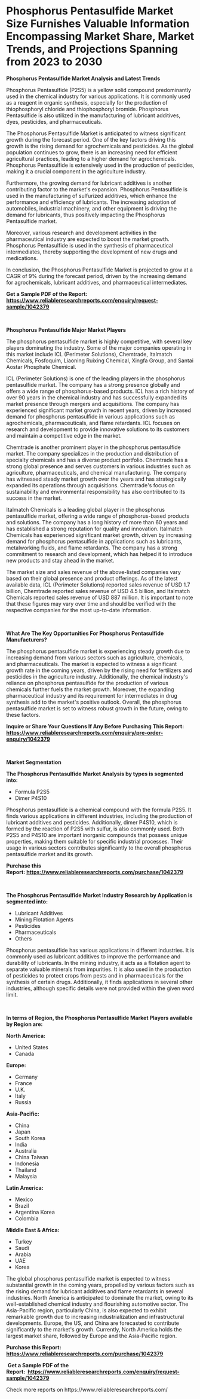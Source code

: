 <p><h1>Phosphorus Pentasulfide Market Size Furnishes Valuable Information Encompassing Market Share, Market Trends, and Projections Spanning from 2023 to 2030</h1></p><p><strong>Phosphorus Pentasulfide Market Analysis and Latest Trends</strong></p>
<p><p>Phosphorus Pentasulfide (P2S5) is a yellow solid compound predominantly used in the chemical industry for various applications. It is commonly used as a reagent in organic synthesis, especially for the production of thiophosphoryl chloride and thiophosphoryl bromide. Phosphorus Pentasulfide is also utilized in the manufacturing of lubricant additives, dyes, pesticides, and pharmaceuticals.</p><p>The Phosphorus Pentasulfide Market is anticipated to witness significant growth during the forecast period. One of the key factors driving this growth is the rising demand for agrochemicals and pesticides. As the global population continues to grow, there is an increasing need for efficient agricultural practices, leading to a higher demand for agrochemicals. Phosphorus Pentasulfide is extensively used in the production of pesticides, making it a crucial component in the agriculture industry.</p><p>Furthermore, the growing demand for lubricant additives is another contributing factor to the market's expansion. Phosphorus Pentasulfide is used in the manufacturing of sulfurized additives, which enhance the performance and efficiency of lubricants. The increasing adoption of automobiles, industrial machinery, and other equipment is driving the demand for lubricants, thus positively impacting the Phosphorus Pentasulfide market.</p><p>Moreover, various research and development activities in the pharmaceutical industry are expected to boost the market growth. Phosphorus Pentasulfide is used in the synthesis of pharmaceutical intermediates, thereby supporting the development of new drugs and medications.</p><p>In conclusion, the Phosphorus Pentasulfide Market is projected to grow at a CAGR of 9% during the forecast period, driven by the increasing demand for agrochemicals, lubricant additives, and pharmaceutical intermediates.</p></p>
<p><strong>Get a Sample PDF of the Report:&nbsp; <a href="https://www.reliableresearchreports.com/enquiry/request-sample/1042379">https://www.reliableresearchreports.com/enquiry/request-sample/1042379</a></strong></p>
<p>&nbsp;</p>
<p><strong>Phosphorus Pentasulfide Major Market Players</strong></p>
<p><p>The phosphorus pentasulfide market is highly competitive, with several key players dominating the industry. Some of the major companies operating in this market include ICL (Perimeter Solutions), Chemtrade, Italmatch Chemicals, Fosfoquim, Liaoning Ruixing Chemical, Xingfa Group, and Santai Aostar Phosphate Chemical.</p><p>ICL (Perimeter Solutions) is one of the leading players in the phosphorus pentasulfide market. The company has a strong presence globally and offers a wide range of phosphorus-based products. ICL has a rich history of over 90 years in the chemical industry and has successfully expanded its market presence through mergers and acquisitions. The company has experienced significant market growth in recent years, driven by increased demand for phosphorus pentasulfide in various applications such as agrochemicals, pharmaceuticals, and flame retardants. ICL focuses on research and development to provide innovative solutions to its customers and maintain a competitive edge in the market.</p><p>Chemtrade is another prominent player in the phosphorus pentasulfide market. The company specializes in the production and distribution of specialty chemicals and has a diverse product portfolio. Chemtrade has a strong global presence and serves customers in various industries such as agriculture, pharmaceuticals, and chemical manufacturing. The company has witnessed steady market growth over the years and has strategically expanded its operations through acquisitions. Chemtrade's focus on sustainability and environmental responsibility has also contributed to its success in the market.</p><p>Italmatch Chemicals is a leading global player in the phosphorus pentasulfide market, offering a wide range of phosphorus-based products and solutions. The company has a long history of more than 60 years and has established a strong reputation for quality and innovation. Italmatch Chemicals has experienced significant market growth, driven by increasing demand for phosphorus pentasulfide in applications such as lubricants, metalworking fluids, and flame retardants. The company has a strong commitment to research and development, which has helped it to introduce new products and stay ahead in the market.</p><p>The market size and sales revenue of the above-listed companies vary based on their global presence and product offerings. As of the latest available data, ICL (Perimeter Solutions) reported sales revenue of USD 1.7 billion, Chemtrade reported sales revenue of USD 4.5 billion, and Italmatch Chemicals reported sales revenue of USD 887 million. It is important to note that these figures may vary over time and should be verified with the respective companies for the most up-to-date information.</p></p>
<p>&nbsp;</p>
<p><strong>What Are The Key Opportunities For Phosphorus Pentasulfide Manufacturers?</strong></p>
<p><p>The phosphorus pentasulfide market is experiencing steady growth due to increasing demand from various sectors such as agriculture, chemicals, and pharmaceuticals. The market is expected to witness a significant growth rate in the coming years, driven by the rising need for fertilizers and pesticides in the agriculture industry. Additionally, the chemical industry's reliance on phosphorus pentasulfide for the production of various chemicals further fuels the market growth. Moreover, the expanding pharmaceutical industry and its requirement for intermediates in drug synthesis add to the market's positive outlook. Overall, the phosphorus pentasulfide market is set to witness robust growth in the future, owing to these factors.</p></p>
<p><strong>Inquire or Share Your Questions If Any Before Purchasing This Report: <a href="https://www.reliableresearchreports.com/enquiry/pre-order-enquiry/1042379">https://www.reliableresearchreports.com/enquiry/pre-order-enquiry/1042379</a></strong></p>
<p>&nbsp;</p>
<p><strong>Market Segmentation</strong></p>
<p><strong>The Phosphorus Pentasulfide Market Analysis by types is segmented into:</strong></p>
<p><ul><li>Formula P2S5</li><li>Dimer P4S10</li></ul></p>
<p><p>Phosphorus pentasulfide is a chemical compound with the formula P2S5. It finds various applications in different industries, including the production of lubricant additives and pesticides. Additionally, dimer P4S10, which is formed by the reaction of P2S5 with sulfur, is also commonly used. Both P2S5 and P4S10 are important inorganic compounds that possess unique properties, making them suitable for specific industrial processes. Their usage in various sectors contributes significantly to the overall phosphorus pentasulfide market and its growth.</p></p>
<p><strong>Purchase this Report:&nbsp;<a href="https://www.reliableresearchreports.com/purchase/1042379">https://www.reliableresearchreports.com/purchase/1042379</a></strong></p>
<p>&nbsp;</p>
<p><strong>The Phosphorus Pentasulfide Market Industry Research by Application is segmented into:</strong></p>
<p><ul><li>Lubricant Additives</li><li>Mining Flotation Agents</li><li>Pesticides</li><li>Pharmaceuticals</li><li>Others</li></ul></p>
<p><p>Phosphorus pentasulfide has various applications in different industries. It is commonly used as lubricant additives to improve the performance and durability of lubricants. In the mining industry, it acts as a flotation agent to separate valuable minerals from impurities. It is also used in the production of pesticides to protect crops from pests and in pharmaceuticals for the synthesis of certain drugs. Additionally, it finds applications in several other industries, although specific details were not provided within the given word limit.</p></p>
<p>&nbsp;</p>
<p><strong>In terms of Region, the Phosphorus Pentasulfide Market Players available by Region are:</strong></p>
<p>
    <p> <strong> North America: </strong>
        <ul>
            <li>United States</li>
            <li>Canada</li>
        </ul>
        </p> 
    <p> <strong> Europe: </strong>
        <ul>
            <li>Germany</li>
            <li>France</li>
            <li>U.K.</li>
            <li>Italy</li>
            <li>Russia</li>
        </ul>
        </p> 
    <p> <strong> Asia-Pacific: </strong>
        <ul>
            <li>China</li>
            <li>Japan</li>
            <li>South Korea</li>
            <li>India</li>
            <li>Australia</li>
            <li>China Taiwan</li>
            <li>Indonesia</li>
            <li>Thailand</li>
            <li>Malaysia</li>
        </ul>
        </p> 
    <p> <strong> Latin America: </strong>
        <ul>
            <li>Mexico</li>
            <li>Brazil</li>
            <li>Argentina Korea</li>
            <li>Colombia</li>
        </ul>
        </p> 
    <p> <strong> Middle East & Africa: </strong>
        <ul>
            <li>Turkey</li>
            <li>Saudi</li>
            <li>Arabia</li>
            <li>UAE</li>
            <li>Korea</li>
        </ul>
    </p>
    </p>
<p><p>The global phosphorus pentasulfide market is expected to witness substantial growth in the coming years, propelled by various factors such as the rising demand for lubricant additives and flame retardants in several industries. North America is anticipated to dominate the market, owing to its well-established chemical industry and flourishing automotive sector. The Asia-Pacific region, particularly China, is also expected to exhibit remarkable growth due to increasing industrialization and infrastructural developments. Europe, the US, and China are forecasted to contribute significantly to the market's growth. Currently, North America holds the largest market share, followed by Europe and the Asia-Pacific region.</p></p>
<p><strong>Purchase this Report: <a href="https://www.reliableresearchreports.com/purchase/1042379">https://www.reliableresearchreports.com/purchase/1042379</a></strong></p>
<p>&nbsp;<strong>Get a Sample PDF of the Report:&nbsp;&nbsp;<a href="https://www.reliableresearchreports.com/enquiry/request-sample/1042379">https://www.reliableresearchreports.com/enquiry/request-sample/1042379</a></strong></p>
<p><strong></strong></p>
<p>Check more reports on https://www.reliableresearchreports.com/</p>